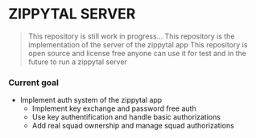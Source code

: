 # ZIPPYTAL SERVER

> This repository is still work in progress...
> This repository is the implementation of the server of the zippytal app
> This repository is open source and license free anyone can use it for test and in the future to run a zippytal server

### Current goal

- Implement auth system of the zippytal app
  - Implement key exchange and password free auth
  - Use key authentification and handle basic authorizations
  - Add real squad ownership and manage squad authorizations